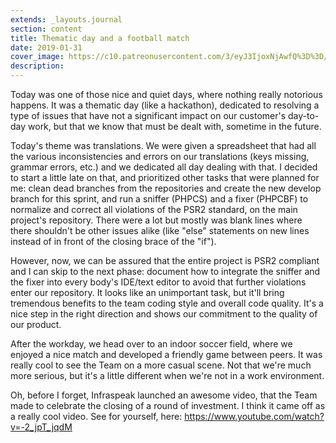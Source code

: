 ```yaml
---
extends: _layouts.journal
section: content
title: Thematic day and a football match
date: 2019-01-31
cover_image: https://c10.patreonusercontent.com/3/eyJ3IjoxNjAwfQ%3D%3D/patreon-media/p/post/24370787/dfadb37a70694e46828637254ef497a7/5?token-time=1552176000&token-hash=IeeztVkCNYesvscRAjJ4nqI50c4Yq3UocAqMX_Kcqvc%3D
description: 
---
```


Today was one of those nice and quiet days, where nothing really notorious happens. It was a thematic day (like a hackathon), dedicated to resolving a type of issues that have not a significant impact on our customer's day-to-day work, but that we know that must be dealt with, sometime in the future.

Today's theme was translations. We were given a spreadsheet that had all the various inconsistencies and errors on our translations (keys missing, grammar errors, etc.) and we dedicated all day dealing with that. I decided to start a little late on that, and prioritized other tasks that were planned for me: clean dead branches from the repositories and create the new develop branch for this sprint, and run a sniffer (PHPCS) and a fixer (PHPCBF) to normalize and correct all violations of the PSR2 standard, on the main project's repository. There were a lot but mostly was blank lines where there shouldn't be other issues alike (like "else" statements on new lines instead of in front of the closing brace of the "if").

However, now, we can be assured that the entire project is PSR2 compliant and I can skip to the next phase: document how to integrate the sniffer and the fixer into every body's IDE/text editor to avoid that further violations enter our repository. It looks like an unimportant task, but it'll bring tremendous benefits to the team coding style and overall code quality. It's a nice step in the right direction and shows our commitment to the quality of our product.

After the workday, we head over to an indoor soccer field, where we enjoyed a nice match and developed a friendly game between peers. It was really cool to see the Team on a more casual scene. Not that we're much more serious, but it's a little different when we're not in a work environment.

Oh, before I forget, Infraspeak launched an awesome video, that the Team made to celebrate the closing of a round of investment. I think it came off as a really cool video. See for yourself, here: https://www.youtube.com/watch?v=-2_jpT_jqdM